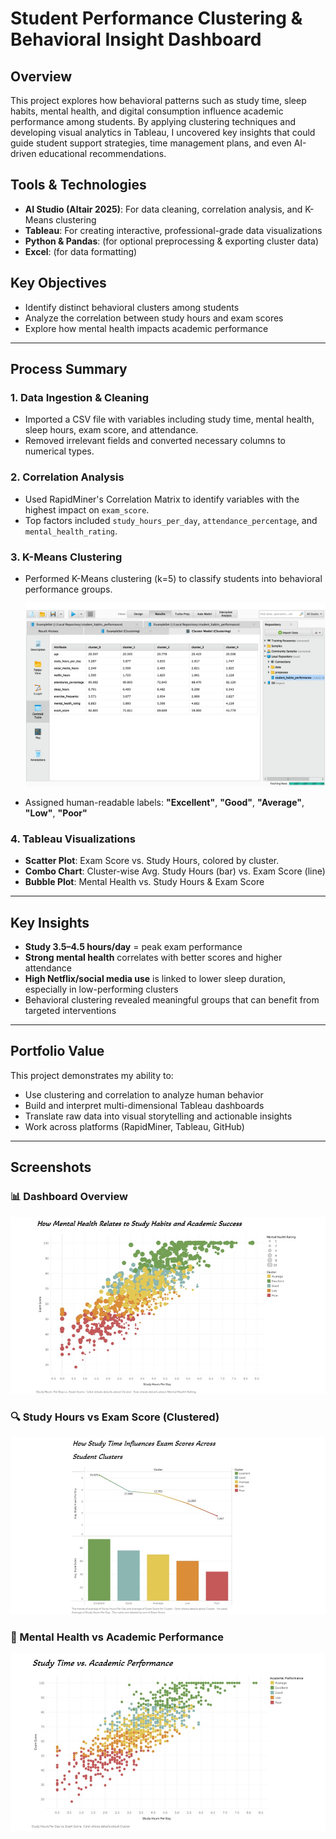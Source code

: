 # Student Performance Clustering & Behavioral Insight Dashboard

## Overview
This project explores how behavioral patterns such as study time, sleep habits, mental health, and digital consumption influence academic performance among students. By applying clustering techniques and developing visual analytics in Tableau, I uncovered key insights that could guide student support strategies, time management plans, and even AI-driven educational recommendations.

## Tools & Technologies
- **AI Studio (Altair 2025)**: For data cleaning, correlation analysis, and K-Means clustering  
- **Tableau**: For creating interactive, professional-grade data visualizations  
- **Python & Pandas**: (for optional preprocessing & exporting cluster data)  
- **Excel**: (for data formatting)

## Key Objectives
- Identify distinct behavioral clusters among students
- Analyze the correlation between study hours and exam scores
- Explore how mental health impacts academic performance

---

## Process Summary

### 1. Data Ingestion & Cleaning
- Imported a CSV file with variables including study time, mental health, sleep hours, exam score, and attendance.
- Removed irrelevant fields and converted necessary columns to numerical types.

### 2. Correlation Analysis
- Used RapidMiner's Correlation Matrix to identify variables with the highest impact on `exam_score`.
- Top factors included `study_hours_per_day`, `attendance_percentage`, and `mental_health_rating`.

### 3. K-Means Clustering
- Performed K-Means clustering (k=5) to classify students into behavioral performance groups.

  ![Dashboard Overview](k-means_results.png)

- Assigned human-readable labels: **"Excellent"**, **"Good"**, **"Average"**, **"Low"**, **"Poor"**

### 4. Tableau Visualizations
- **Scatter Plot**: Exam Score vs. Study Hours, colored by cluster.
- **Combo Chart**: Cluster-wise Avg. Study Hours (bar) vs. Exam Score (line)
- **Bubble Plot**: Mental Health vs. Study Hours & Exam Score


---

## Key Insights
- **Study 3.5–4.5 hours/day** = peak exam performance
- **Strong mental health** correlates with better scores and higher attendance
- **High Netflix/social media use** is linked to lower sleep duration, especially in low-performing clusters
- Behavioral clustering revealed meaningful groups that can benefit from targeted interventions

---

## Portfolio Value
This project demonstrates my ability to:
- Use clustering and correlation to analyze human behavior
- Build and interpret multi-dimensional Tableau dashboards
- Translate raw data into visual storytelling and actionable insights
- Work across platforms (RapidMiner, Tableau, GitHub)

---


## Screenshots

### 📊 Dashboard Overview
![Dashboard Overview](Images/How_Mental_Health_Relates_to_Study_Habits_and_Academic_Success.jpg)

### 🔍 Study Hours vs Exam Score (Clustered)
![Scatter Plot](Images/How_Study_Time_Influences_Exam_Scores_Across_Student_Clusters.jpg)

### 💬 Mental Health vs Academic Performance
![Bubble Plot](Images/Study_Time_vs._Academic_Performance.jpg)


